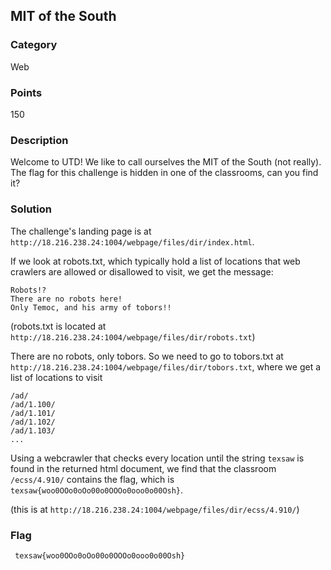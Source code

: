 ## MIT of the South

### Category  
Web

### Points  
150

### Description  
Welcome to UTD! We like to call ourselves the MIT of the South (not really).
The flag for this challenge is hidden in one of the classrooms, can you find
it?

### Solution  
The challenge's landing page is at
`http://18.216.238.24:1004/webpage/files/dir/index.html`.

If we look at robots.txt, which typically hold a list of locations that web
crawlers are allowed or disallowed to visit, we get the message:  
```  
Robots!?  
There are no robots here!  
Only Temoc, and his army of tobors!!  
```  
(robots.txt is located at
`http://18.216.238.24:1004/webpage/files/dir/robots.txt`)

There are no robots, only tobors. So we need to go to tobors.txt at
`http://18.216.238.24:1004/webpage/files/dir/tobors.txt`, where we get a list
of locations to visit  
```  
/ad/  
/ad/1.100/  
/ad/1.101/  
/ad/1.102/  
/ad/1.103/  
...  
```

Using a webcrawler that checks every location until the string `texsaw` is
found in the returned html document, we find that the classroom `/ecss/4.910/`
contains the flag, which is ` texsaw{woo0OOo0oOo00o0OOOo0ooo0o00Osh}`.

(this is at `http://18.216.238.24:1004/webpage/files/dir/ecss/4.910/`)

### Flag  
` texsaw{woo0OOo0oOo00o0OOOo0ooo0o00Osh}`
